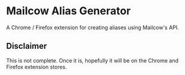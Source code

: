 # Mailcow Alias Generator

A Chrome / Firefox extension for creating aliases using Mailcow's API.

## Disclaimer

This is not complete. Once it is, hopefully it will be on the Chrome and Firefox extension stores.
